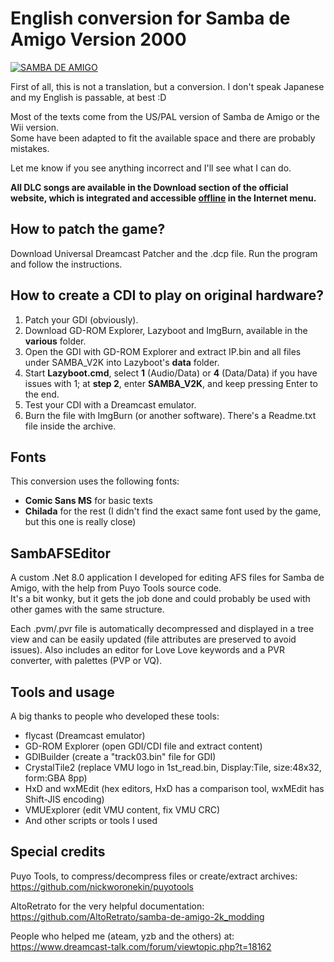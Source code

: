 
# English conversion for Samba de Amigo Version 2000

[![SAMBA DE AMIGO](http://img.youtube.com/vi/BrYIlFHXL88/0.jpg)](https://youtu.be/BrYIlFHXL88 "Click to watch the video!")  

First of all, this is not a translation, but a conversion. I don't speak Japanese and my English is passable, at best :D

Most of the texts come from the US/PAL version of Samba de Amigo or the Wii version.  
Some have been adapted to fit the available space and there are probably mistakes.

Let me know if you see anything incorrect and I'll see what I can do.

**All DLC songs are available in the Download section of the official website, which is integrated and accessible <ins>offline</ins> in the Internet menu.**


## How to patch the game?

Download Universal Dreamcast Patcher and the .dcp file. Run the program and follow the instructions.


## How to create a CDI to play on original hardware?

1. Patch your GDI (obviously).
2. Download GD-ROM Explorer, Lazyboot and ImgBurn, available in the **various** folder.
3. Open the GDI with GD-ROM Explorer and extract IP.bin and all files under SAMBA_V2K into Lazyboot's **data** folder.
4. Start **Lazyboot.cmd**, select **1** (Audio/Data) or **4** (Data/Data) if you have issues with 1; at **step 2**, enter **SAMBA_V2K**, and keep pressing Enter to the end.
5. Test your CDI with a Dreamcast emulator.
6. Burn the file with ImgBurn (or another software). There's a Readme.txt file inside the archive.


## Fonts

This conversion uses the following fonts:
- **Comic Sans MS** for basic texts
- **Chilada** for the rest (I didn't find the exact same font used by the game, but this one is really close)


## SambAFSEditor

A custom .Net 8.0 application I developed for editing AFS files for Samba de Amigo, with the help from Puyo Tools source code.  
It's a bit wonky, but it gets the job done and could probably be used with other games with the same structure.

Each .pvm/.pvr file is automatically decompressed and displayed in a tree view and can be easily updated (file attributes are preserved to avoid issues).
Also includes an editor for Love Love keywords and a PVR converter, with palettes (PVP or VQ).


## Tools and usage

A big thanks to people who developed these tools:
- flycast (Dreamcast emulator)
- GD-ROM Explorer (open GDI/CDI file and extract content)
- GDIBuilder (create a "track03.bin" file for GDI)
- CrystalTile2 (replace VMU logo in 1st_read.bin, Display:Tile, size:48x32, form:GBA 8pp)
- HxD and wxMEdit (hex editors, HxD has a comparison tool, wxMEdit has Shift-JIS encoding)
- VMUExplorer (edit VMU content, fix VMU CRC)
- And other scripts or tools I used


## Special credits

Puyo Tools, to compress/decompress files or create/extract archives:  
https://github.com/nickworonekin/puyotools

AltoRetrato for the very helpful documentation:  
https://github.com/AltoRetrato/samba-de-amigo-2k_modding

People who helped me (ateam, yzb and the others) at:
https://www.dreamcast-talk.com/forum/viewtopic.php?t=18162
